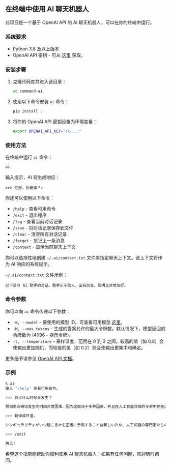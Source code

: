 ## 在终端中使用 AI 聊天机器人

此项目是一个基于 OpenAI API 的 AI 聊天机器人，可以在你的终端中运行。

### 系统要求

- Python 3.8 及以上版本
- OpenAI API 密钥 - 可从 [这里](https://platform.openai.com/api-keys) 获取。

### 安装步骤

1. 克隆代码库并进入该目录：
   ```bash
   cd command-ai
   ```

2. 使用以下命令安装 `ai` 命令：
   ```bash
   pip install .
   ```

3. 将你的 OpenAI API 密钥设置为环境变量：
   ```bash
   export OPENAI_API_KEY="sk-..."
   ```

### 使用方法

在终端中运行 `ai` 命令：
```bash
ai
```

输入提示，AI 将生成响应：
```
>>> 你好，你是谁？↩
```

你还可以使用以下命令：

- `/help`    - 查看可用命令
- `/exit`    - 退出程序
- `/log`     - 查看当前对话记录
- `/save`    - 将对话记录保存到文件
- `/clear`   - 清空所有对话记录
- `/forget`  - 忘记上一条消息
- `/context` - 显示当前聊天上下文

你可以选择性地创建 `~/.ai/context.txt` 文件来指定聊天上下文。该上下文将作为 AI 响应的系统提示。

`~/.ai/context.txt` 文件示例：
```
以下是与 AI 助手的对话。助手乐于助人、富有创意、聪明且非常友好。
```

### 命令参数

你可以向 `ai` 命令传递以下参数：

- `-m, --model` - 要使用的模型 ID。可查看可用模型 [这里](https://platform.openai.com/docs/models/models)。
- `-M, --max_tokens` - 生成的答案允许的最大令牌数。默认情况下，模型返回的令牌数为 (4096 - 提示令牌)。
- `-t, --temperature` - 采样温度，范围在 0 到 2 之间。较高的值（如 0.8）会使输出更加随机，而较低的值（如 0.2）则会使输出更集中和确定。

更多细节请参见 [OpenAI API 文档](https://platform.openai.com/docs/api-reference/chat)。

### 示例

```bash
% ai
输入 "/help" 查看可用命令。

>>> 奇点什么时候会发生？

预测奇点确切发生的时间非常困难，因为这取决于多种因素，并且在人工智能领域的专家中仍在进行着持续的辩论和猜测。然而，一些估计表明，随着技术的不断加速，奇点可能会在未来几十年内发生。最终，奇点的发生时间和确切特征将取决于一系列社会、经济和技术因素，这些因素都是难以确定的。

>>> 翻译成日语。

シンギュラリティがいつ起こるかを正確に予測することは難しいため、人工知能の専門家たちの間でも議論や予測が続いています。ただし、技術の進歩が前例のない速度で進んでいることを考慮すると、数十年以内に起こる可能性があるとされています。最終的にシンギュラリティの発生時期や正確な性質は、社会、経済、技術面などに関する幅広い要因に依存するため、確実に予測することは困難です。

>>> /exit

再见！
```

希望这个指南能帮助你顺利使用 AI 聊天机器人！如果有任何问题，欢迎随时询问。